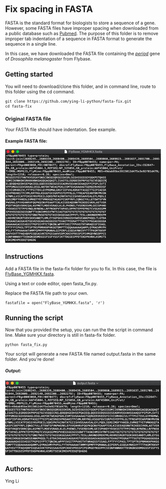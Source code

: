 # Fix spacing in FASTA 
FASTA is the standard format for biologists to store a sequence of a gene. However, some FASTA files have improper spacing when downloaded from a public database such as [Pubmed](https://www.ncbi.nlm.nih.gov/pubmed/). The purpose of this folder is to remove improper tab indentation of a sequence in FASTA format to generate the sequence in a single line. 


In this case, we have downloaded the FASTA file containing the <i>[period](http://flybase.org/download/sequence/FBgn0003068/FBpp)</i> gene of <i>Drosophila melanogaster </i> from Flybase. 

## Getting started

You will need to download/clone this folder, and in command line, route to this folder using the cd command. 
```
git clone https://github.com/ying-li-python/fasta-fix.git
cd fasta-fix 
```
### Original FASTA file 

Your FASTA file should have indentation. See example.  

#### Example FASTA file: 

<img src="https://raw.githubusercontent.com/ying-li-python/fasta-fix/master/Images/fasta_example.png"> 

## Instructions 
Add a FASTA file in the fasta-fix folder for you to fix. In this case, the file is [FlyBase_YGMHKX.fasta](https://github.com/ying-li-python/fasta-fix/blob/master/FlyBase_YGMHKX.fasta).

Using a text or code editor, open fasta_fix.py. 

Replace the FASTA file path to your own. 

```
fastafile = open("FlyBase_YGMHKX.fasta", 'r')
```

## Running the script 
Now that you provided the setup, you can run the the script in command line. Make sure your directory is still in fasta-fix folder.

```
python fasta_fix.py 
```

Your script will generate a new FASTA file named output.fasta in the same folder. And you're done! 

##### Output: 

<img src="https://raw.githubusercontent.com/ying-li-python/fasta-fix/master/Images/output.png">


## Authors: 
Ying Li 


